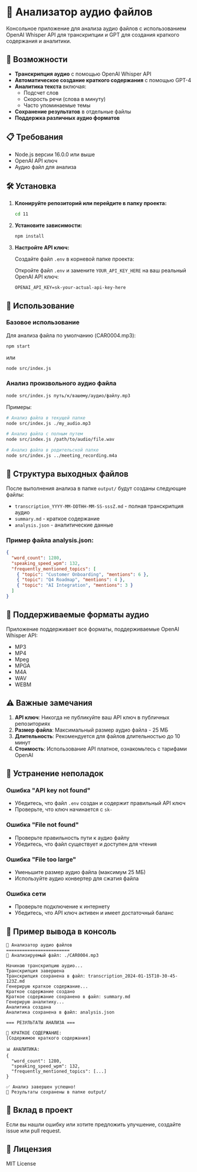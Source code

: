 # 🎵 Анализатор аудио файлов

Консольное приложение для анализа аудио файлов с использованием OpenAI Whisper API для транскрипции и GPT для создания краткого содержания и аналитики.

## 🚀 Возможности

- **Транскрипция аудио** с помощью OpenAI Whisper API
- **Автоматическое создание краткого содержания** с помощью GPT-4
- **Аналитика текста** включая:
  - Подсчет слов
  - Скорость речи (слова в минуту)
  - Часто упоминаемые темы
- **Сохранение результатов** в отдельные файлы
- **Поддержка различных аудио форматов**

## 📋 Требования

- Node.js версии 16.0.0 или выше
- OpenAI API ключ
- Аудио файл для анализа

## 🛠️ Установка

1. **Клонируйте репозиторий или перейдите в папку проекта:**
   ```bash
   cd 11
   ```

2. **Установите зависимости:**
   ```bash
   npm install
   ```

3. **Настройте API ключ:**
   
   Создайте файл `.env` в корневой папке проекта:
   
   Откройте файл `.env` и замените `YOUR_API_KEY_HERE` на ваш реальный OpenAI API ключ:
   ```
   OPENAI_API_KEY=sk-your-actual-api-key-here
   ```

## 🎯 Использование

### Базовое использование

Для анализа файла по умолчанию (CAR0004.mp3):
```bash
npm start
```

или

```bash
node src/index.js
```

### Анализ произвольного аудио файла

```bash
node src/index.js путь/к/вашему/аудио/файлу.mp3
```

Примеры:
```bash
# Анализ файла в текущей папке
node src/index.js ./my_audio.mp3

# Анализ файла с полным путем
node src/index.js /path/to/audio/file.wav

# Анализ файла в родительской папке
node src/index.js ../meeting_recording.m4a
```

## 📁 Структура выходных файлов

После выполнения анализа в папке `output/` будут созданы следующие файлы:

- `transcription_YYYY-MM-DDTHH-MM-SS-sssZ.md` - полная транскрипция аудио
- `summary.md` - краткое содержание
- `analysis.json` - аналитические данные

### Пример файла analysis.json:
```json
{
  "word_count": 1280,
  "speaking_speed_wpm": 132,
  "frequently_mentioned_topics": [
    { "topic": "Customer Onboarding", "mentions": 6 },
    { "topic": "Q4 Roadmap", "mentions": 4 },
    { "topic": "AI Integration", "mentions": 3 }
  ]
}
```

## 🔧 Поддерживаемые форматы аудио

Приложение поддерживает все форматы, поддерживаемые OpenAI Whisper API:
- MP3
- MP4
- Mpeg
- MPGA
- M4A
- WAV
- WEBM

## ⚠️ Важные замечания

1. **API ключ**: Никогда не публикуйте ваш API ключ в публичных репозиториях
2. **Размер файла**: Максимальный размер аудио файла - 25 МБ
3. **Длительность**: Рекомендуется для файлов длительностью до 10 минут
4. **Стоимость**: Использование API платное, ознакомьтесь с тарифами OpenAI

## 🐛 Устранение неполадок

### Ошибка "API key not found"
- Убедитесь, что файл `.env` создан и содержит правильный API ключ
- Проверьте, что ключ начинается с `sk-`

### Ошибка "File not found"
- Проверьте правильность пути к аудио файлу
- Убедитесь, что файл существует и доступен для чтения

### Ошибка "File too large"
- Уменьшите размер аудио файла (максимум 25 МБ)
- Используйте аудио конвертер для сжатия файла

### Ошибка сети
- Проверьте подключение к интернету
- Убедитесь, что API ключ активен и имеет достаточный баланс

## 📝 Пример вывода в консоль

```
🎵 Анализатор аудио файлов
========================
📁 Анализируемый файл: ./CAR0004.mp3

Начинаю транскрипцию аудио...
Транскрипция завершена
Транскрипция сохранена в файл: transcription_2024-01-15T10-30-45-123Z.md
Генерирую краткое содержание...
Краткое содержание создано
Краткое содержание сохранено в файл: summary.md
Генерирую аналитику...
Аналитика создана
Аналитика сохранена в файл: analysis.json

=== РЕЗУЛЬТАТЫ АНАЛИЗА ===

📝 КРАТКОЕ СОДЕРЖАНИЕ:
[Содержимое краткого содержания]

📊 АНАЛИТИКА:
{
  "word_count": 1280,
  "speaking_speed_wpm": 132,
  "frequently_mentioned_topics": [...]
}

✅ Анализ завершен успешно!
📂 Результаты сохранены в папке output/
```

## 🤝 Вклад в проект

Если вы нашли ошибку или хотите предложить улучшение, создайте issue или pull request.

## 📄 Лицензия

MIT License 